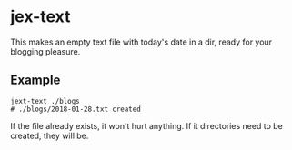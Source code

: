 # jex-text

This makes an empty text file with today's date in a dir, ready for your
blogging pleasure.

## Example

```
jext-text ./blogs
# ./blogs/2018-01-28.txt created
```

If the file already exists, it won't hurt anything.  If it directories need to
be created, they will be.
